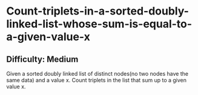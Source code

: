 # Count-triplets-in-a-sorted-doubly-linked-list-whose-sum-is-equal-to-a-given-value-x

## Difficulty: Medium

Given a sorted doubly linked list of distinct nodes(no two nodes have the same data) and a value x. Count triplets in the list that sum up to a given value x.
